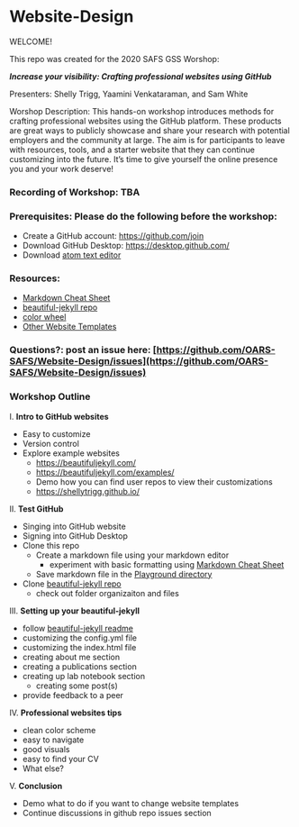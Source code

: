 # Website-Design

WELCOME!

This repo was created for the 2020 SAFS GSS Worshop:

**_Increase your visibility: Crafting professional websites using GitHub_**

Presenters: Shelly Trigg, Yaamini Venkataraman, and Sam White

Worshop Description: This hands-on workshop introduces methods for crafting professional websites using the GitHub platform. These products are great ways to publicly showcase and share your research with potential employers and the community at large. The aim is for participants to leave with resources, tools, and a starter website that they can continue customizing into the future. It’s time to give yourself the online presence you and your work deserve!


### Recording of Workshop: TBA []()

### Prerequisites: Please do the following before the workshop: 

- Create a GitHub account: https://github.com/join
- Download GitHub Desktop: https://desktop.github.com/
- Download [atom text editor](https://atom.io/)

### Resources:
- [Markdown Cheat Sheet](https://github.com/adam-p/markdown-here/wiki/Markdown-Cheatsheet)
- [beautiful-jekyll repo](https://github.com/daattali/beautiful-jekyll)
- [color wheel](https://color.adobe.com/create/color-wheel )
- [Other Website Templates](https://jekyllthemes.io/free)

### Questions?: post an issue here: [https://github.com/OARS-SAFS/Website-Design/issues](https://github.com/OARS-SAFS/Website-Design/issues)

### Workshop Outline

I. **Intro to GitHub websites**
  - Easy to customize
  - Version control
  - Explore example websites 
    - https://beautifuljekyll.com/
    - https://beautifuljekyll.com/examples/
    - Demo how you can find user repos to view their customizations
    - https://shellytrigg.github.io/
    
II. **Test GitHub**
  - Singing into GitHub website
  - Signing into GitHub Desktop
  - Clone this repo
    - Create a markdown file using your markdown editor
      - experiment with basic formatting using [Markdown Cheat Sheet](https://github.com/adam-p/markdown-here/wiki/Markdown-Cheatsheet)
    - Save markdown file in the [Playground directory](https://github.com/OARS-SAFS/Website-Design/tree/main/Playground) 
  - Clone [beautiful-jekyll repo](https://github.com/daattali/beautiful-jekyll)
    - check out folder organizaiton and files

III. **Setting up your beautiful-jekyll**
  - follow [beautiful-jekyll readme](https://github.com/daattali/beautiful-jekyll/blob/master/README.md)
  - customizing the config.yml file
  - customizing the index.html file
  - creating about me section
  - creating a publications section
  - creating up lab notebook section
    - creating some post(s)
  - provide feedback to a peer

IV. **Professional websites tips**
  - clean color scheme
  - easy to navigate
  - good visuals
  - easy to find your CV
  - What else?
    
V. **Conclusion**
  - Demo what to do if you want to change website templates
  - Continue discussions in github repo issues section

